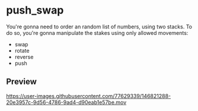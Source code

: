 # push_swap
You're gonna need to order an random list of numbers, using two stacks. To do so, you're gonna manipulate the stakes using only allowed movements:  
- swap  
- rotate  
- reverse  
- push  

## Preview

https://user-images.githubusercontent.com/77629339/146821288-20e3957c-9d56-4786-9ad4-d90eab1e57be.mov

